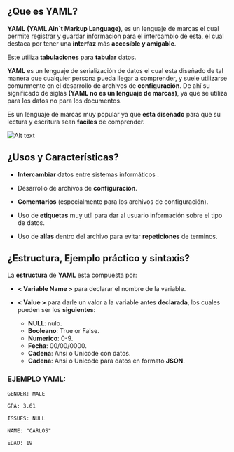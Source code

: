 ## ¿Que es YAML?

**YAML** **(YAML Ain´t Markup Language)**, es un lenguaje de marcas el cual permite registrar 
y guardar información para el intercambio de esta, el cual destaca por tener una **interfaz** más
**accesible y amigable**.

Este utiliza **tabulaciones** para **tabular** datos.

**YAML** es un lenguaje de serialización de datos el cual esta diseñado de tal manera que cualquier persona
pueda llegar a comprender, y suele utilizarse comunmente en el desarrollo de archivos de **configuración**.
De ahí su significado de siglas **(YAML no es un lenguaje de marcas)**, ya que se utiliza para los datos
no para los documentos.

Es un lenguaje de marcas muy popular ya que **esta diseñado** para que su lectura y escritura sean **faciles**
de comprender.

![Alt text](image-5.png)

## ¿Usos y Características?

+ **Intercambiar** datos entre sistemas informáticos .

+ Desarrollo de archivos de **configuración**.

+ **Comentarios** (especialmente para los archivos de configuración).

+ Uso de **etiquetas** muy utíl para dar al usuario información sobre el tipo de datos.

+ Uso de **alías** dentro del archivo para evitar **repeticiones** de terminos.

## ¿Estructura, Ejemplo práctico y sintaxis?

La **estructura** de **YAML** esta compuesta por:

+ **< Variable Name >** para declarar el nombre de la variable.  

+ **< Value >** para darle un valor a la variable antes **declarada**,
los cuales pueden ser los **siguientes**:

    + **NULL**: nulo.
    + **Booleano**: True or False.
    + **Numerico**: 0-9.
    + **Fecha**: 00/00/0000.
    + **Cadena**: Ansi o Unicode con datos.
    + **Cadena**: Ansi o Unicode para datos en formato **JSON**.

### EJEMPLO YAML: 
```
GENDER: MALE

GPA: 3.61

ISSUES: NULL

NAME: "CARLOS"

EDAD: 19
```
